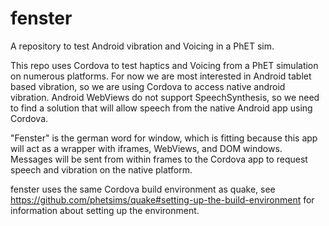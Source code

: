 # fenster
A repository to test Android vibration and Voicing in a PhET sim.

This repo uses Cordova to test haptics and Voicing from a PhET simulation on numerous platforms. For now we are most interested in Android tablet based vibration, so we are using Cordova to access native android vibration.
Android WebViews do not support SpeechSynthesis, so we need to find a solution that will allow speech from the native Android app using Cordova.

"Fenster" is the german word for window, which is fitting because this app will act as a wrapper with iframes, WebViews, and DOM windows. Messages will be sent from within frames to the Cordova app to request speech and vibration on the native platform.

fenster uses the same Cordova build environment as quake, see https://github.com/phetsims/quake#setting-up-the-build-environment for information about setting up the environment.
